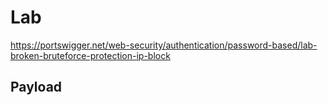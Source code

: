 # Lab

https://portswigger.net/web-security/authentication/password-based/lab-broken-bruteforce-protection-ip-block

## Payload
